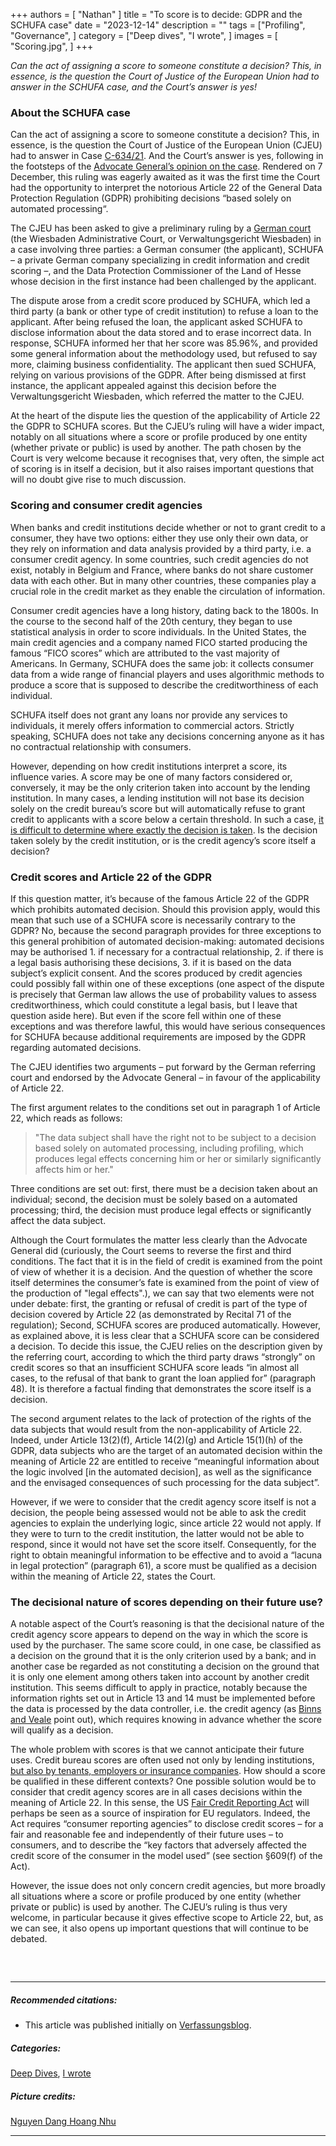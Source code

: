 +++
authors = [
    "Nathan"
]
title = "To score is to decide: GDPR and the SCHUFA case"
date = "2023-12-14"
description = ""
tags = ["Profiling", "Governance",
]
category = ["Deep dives", "I wrote", ]
images = [
    "Scoring.jpg",
]
+++

*Can the act of assigning a score to someone constitute a decision? This, in essence, is the question the Court of Justice of the European Union had to answer in the SCHUFA case, and the Court’s answer is yes!*

### About the SCHUFA case

Can the act of assigning a score to someone constitute a decision? This, in essence, is the question the Court of Justice of the European Union (CJEU) had to answer in Case [C-634/21](https://curia.europa.eu/juris/document/document.jsf?text=&docid=280426&pageIndex=0&doclang=EN&mode=req&dir=&occ=first&part=1&cid=909288). And the Court’s answer is yes, following in the footsteps of the [Advocate General’s opinion on the case](https://curia.europa.eu/juris/document/document.jsf;jsessionid=6134A8732D23389DA05F51200D703E2B?text=&docid=271343&pageIndex=0&doclang=EN&mode=req&dir=&occ=first&part=1&cid=1012892). Rendered on 7 December, this ruling was eagerly awaited as it was the first time the Court had the opportunity to interpret the notorious Article 22 of the General Data Protection Regulation (GDPR) prohibiting decisions “based solely on automated processing“.

The CJEU has been asked to give a preliminary ruling by a [German court](https://curia.europa.eu/juris/showPdf.jsf;jsessionid=6134A8732D23389DA05F51200D703E2B?text=&docid=250522&pageIndex=0&doclang=EN&mode=req&dir=&occ=first&part=1&cid=1012892) (the Wiesbaden Administrative Court, or Verwaltungsgericht Wiesbaden) in a case involving three parties: a German consumer (the applicant), SCHUFA – a private German company specializing in credit information and credit scoring –, and the Data Protection Commissioner of the Land of Hesse whose decision in the first instance had been challenged by the applicant.

The dispute arose from a credit score produced by SCHUFA, which led a third party (a bank or other type of credit institution) to refuse a loan to the applicant. After being refused the loan, the applicant asked SCHUFA to disclose information about the data stored and to erase incorrect data. In response, SCHUFA informed her that her score was 85.96%, and provided some general information about the methodology used, but refused to say more, claiming business confidentiality. The applicant then sued SCHUFA, relying on various provisions of the GDPR. After being dismissed at first instance, the applicant appealed against this decision before the Verwaltungsgericht Wiesbaden, which referred the matter to the CJEU.

At the heart of the dispute lies the question of the applicability of Article 22 the GDPR to SCHUFA scores. But the CJEU’s ruling will have a wider impact, notably on all situations where a score or profile produced by one entity (whether private or public) is used by another. The path chosen by the Court is very welcome because it recognises that, very often, the simple act of scoring is in itself a decision, but it also raises important questions that will no doubt give rise to much discussion.

### Scoring and consumer credit agencies

When banks and credit institutions decide whether or not to grant credit to a consumer, they have two options: either they use only their own data, or they rely on information and data analysis provided by a third party, i.e. a consumer credit agency. In some countries, such credit agencies do not exist, notably in Belgium and France, where banks do not share customer data with each other. But in many other countries, these companies play a crucial role in the credit market as they enable the circulation of information.

Consumer credit agencies have a long history, dating back to the 1800s. In the course to the second half of the 20th century, they began to use statistical analysis in order to score individuals. In the United States, the main credit agencies and a company named FICO started producing the famous “FICO scores” which are attributed to the vast majority of Americans. In Germany, SCHUFA does the same job: it collects consumer data from a wide range of financial players and uses algorithmic methods to produce a score that is supposed to describe the creditworthiness of each individual.

SCHUFA itself does not grant any loans nor provide any services to individuals, it merely offers information to commercial actors. Strictly speaking, SCHUFA does not take any decisions concerning anyone as it has no contractual relationship with consumers.

However, depending on how credit institutions interpret a score, its influence varies. A score may be one of many factors considered or, conversely, it may be the only criterion taken into account by the lending institution. In many cases, a lending institution will not base its decision solely on the credit bureau’s score but will automatically refuse to grant credit to applicants with a score below a certain threshold. In such a case, [it is difficult to determine where exactly the decision is taken](https://academic.oup.com/idpl/article/11/4/319/6403925). Is the decision taken solely by the credit institution, or is the credit agency’s score itself a decision?

### Credit scores and Article 22 of the GDPR

If this question matter, it’s because of the famous Article 22 of the GDPR which prohibits automated decision. Should this provision apply, would this mean that such use of a SCHUFA score is necessarily contrary to the GDPR? No, because the second paragraph provides for three exceptions to this general prohibition of automated decision-making: automated decisions may be authorised 1. if necessary for a contractual relationship, 2. if there is a legal basis authorising these decisions, 3. if it is based on the data subject’s explicit consent. And the scores produced by credit agencies could possibly fall within one of these exceptions (one aspect of the dispute is precisely that German law allows the use of probability values to assess creditworthiness, which could constitute a legal basis, but I leave that question aside here). But even if the score fell within one of these exceptions and was therefore lawful, this would have serious consequences for SCHUFA because additional requirements are imposed by the GDPR regarding automated decisions.

The CJEU identifies two arguments – put forward by the German referring court and endorsed by the Advocate General – in favour of the applicability of Article 22.

The first argument relates to the conditions set out in paragraph 1 of Article 22, which reads as follows:

> "The data subject shall have the right not to be subject to a decision based solely on automated processing, including profiling, which produces legal effects concerning him or her or similarly significantly affects him or her."

Three conditions are set out: first, there must be a decision taken about an individual; second, the decision must be solely based on a automated processing; third, the decision must produce legal effects or significantly affect the data subject.

Although the Court formulates the matter less clearly than the Advocate General did (curiously, the Court seems to reverse the first and third conditions. The fact that it is in the field of credit is examined from the point of view of whether it is a decision. And the question of whether the score itself determines the consumer’s fate is examined from the point of view of the production of "legal effects".), we can say that two elements were not under debate: first, the granting or refusal of credit is part of the type of decision covered by Article 22 (as demonstrated by Recital 71 of the regulation); Second, SCHUFA scores are produced automatically. However, as explained above, it is less clear that a SCHUFA score can be considered a decision. To decide this issue, the CJEU relies on the description given by the referring court, according to which the third party draws “strongly” on credit scores so that an insufficient SCHUFA score leads “in almost all cases, to the refusal of that bank to grant the loan applied for” (paragraph 48). It is therefore a factual finding that demonstrates the score itself is a decision.

The second argument relates to the lack of protection of the rights of the data subjects that would result from the non-applicability of Article 22. Indeed, under Article 13(2)(f), Article 14(2)(g) and Article 15(1)(h) of the GDPR, data subjects who are the target of an automated decision within the meaning of Article 22 are entitled to receive “meaningful information about the logic involved [in the automated decision], as well as the significance and the envisaged consequences of such processing for the data subject”.

However, if we were to consider that the credit agency score itself is not a decision, the people being assessed would not be able to ask the credit agencies to explain the underlying logic, since article 22 would not apply. If they were to turn to the credit institution, the latter would not be able to respond, since it would not have set the score itself. Consequently, for the right to obtain meaningful information to be effective and to avoid a “lacuna in legal protection” (paragraph 61), a score must be qualified as a decision within the meaning of Article 22, states the Court.

### The decisional nature of scores depending on their future use?

A notable aspect of the Court’s reasoning is that the decisional nature of the credit agency score appears to depend on the way in which the score is used by the purchaser. The same score could, in one case, be classified as a decision on the ground that it is the only criterion used by a bank; and in another case be regarded as not constituting a decision on the ground that it is only one element among others taken into account by another credit institution. This seems difficult to apply in practice, notably because the information rights set out in Article 13 and 14 must be implemented before the data is processed by the data controller, i.e. the credit agency (as [Binns and Veale](https://academic.oup.com/idpl/article/11/4/319/6403925) point out), which requires knowing in advance whether the score will qualify as a decision.

The whole problem with scores is that we cannot anticipate their future uses. Credit bureau scores are often used not only by lending institutions, [but also by tenants, employers or insurance companies](https://www.ssoar.info/ssoar/handle/document/51162). How should a score be qualified in these different contexts? One possible solution would be to consider that credit agency scores are in all cases decisions within the meaning of Article 22. In this sense, the US [Fair Credit Reporting Act](https://www.ftc.gov/legal-library/browse/statutes/fair-credit-reporting-act) will perhaps be seen as a source of inspiration for EU regulators. Indeed, the Act requires “consumer reporting agencies” to disclose credit scores – for a fair and reasonable fee and independently of their future uses – to consumers, and to describe the “key factors that adversely affected the credit score of the consumer in the model used” (see section §609(f) of the Act).

However, the issue does not only concern credit agencies, but more broadly all situations where a score or profile produced by one entity (whether private or public) is used by another. The CJEU’s ruling is thus very welcome, in particular because it gives effective scope to Article 22, but, as we can see, it also opens up important questions that will continue to be debated.


##### &nbsp; 
***
##### Recommended citations:
- This article was published initially on [Verfassungsblog](https://verfassungsblog.de/to-score-is-to-decide/).

##### Categories:
[Deep Dives](https://decodetech.eu/category/deep-dives/), [I wrote](https://decodetech.eu/category/i-wrote/)

##### Picture credits:
[Nguyen Dang Hoang Nhu](https://unsplash.com/fr/photos/stylo-a-clic-gris-et-blanc-sur-papier-dimprimante-blanc-cbEvoHbJnIE)
***
